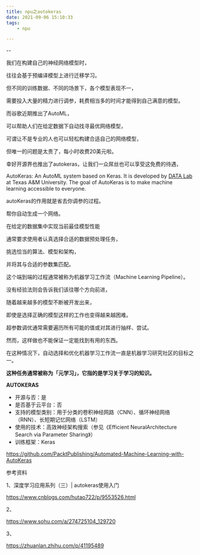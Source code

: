 ```yaml
---
title: npu之autokeras
date: 2021-09-06 15:10:33
tags:
	- npu

---
```


--

我们在构建自己的神经网络模型时，

往往会基于预编译模型上进行迁移学习。

但不同的训练数据、不同的场景下，各个模型表现不一，

需要投入大量的精力进行调参，耗费相当多的时间才能得到自己满意的模型。

而谷歌近期推出了AutoML，

可以帮助人们在给定数据下自动找寻最优网络模型，

可谓让不是专业的人也可以轻松构建合适自己的网络模型，

但唯一的问题是太贵了，每小时收费20美元啦。

幸好开源界也推出了autokeras，让我们一众屌丝也可以享受这免费的待遇，

AutoKeras: An AutoML system based on Keras. It is developed by [DATA Lab](http://faculty.cs.tamu.edu/xiahu/index.html) at Texas A&M University. The goal of AutoKeras is to make machine learning accessible to everyone.



autoKeras的作用就是省去你调参的过程。

帮你自动生成一个网络。



在给定的数据集中实现当前最佳模型性能

通常要求使用者认真选择合适的数据预处理任务，

挑选恰当的算法、模型和架构，

并将其与合适的参数集匹配。

这个端到端的过程通常被称为机器学习工作流（Machine Learning Pipeline）。

没有经验法则会告诉我们该往哪个方向前进，

随着越来越多的模型不断被开发出来，

即使是选择正确的模型这样的工作也变得越来越困难。

超参数调优通常需要遍历所有可能的值或对其进行抽样、尝试。

然而，这样做也不能保证一定能找到有用的东西。

在这种情况下，自动选择和优化机器学习工作流一直是机器学习研究社区的目标之一。

**这种任务通常被称为「元学习」，它指的是学习关于学习的知识。**



**AUTOKERAS**

- 开源与否：是
- 是否基于云平台：否
- 支持的模型类别：用于分类的卷积神经网路（CNN）、循环神经网络（RNN）、长短期记忆网络（LSTM）
- 使用的技术：高效神经架构搜索（参见《Efficient NeuralArchitecture Search via Parameter Sharing》）
- 训练框架：Keras



https://github.com/PacktPublishing/Automated-Machine-Learning-with-AutoKeras



参考资料

1、深度学习应用系列（三）| autokeras使用入门

https://www.cnblogs.com/hutao722/p/9553526.html

2、

https://www.sohu.com/a/274725104_129720

3、

https://zhuanlan.zhihu.com/p/41195489